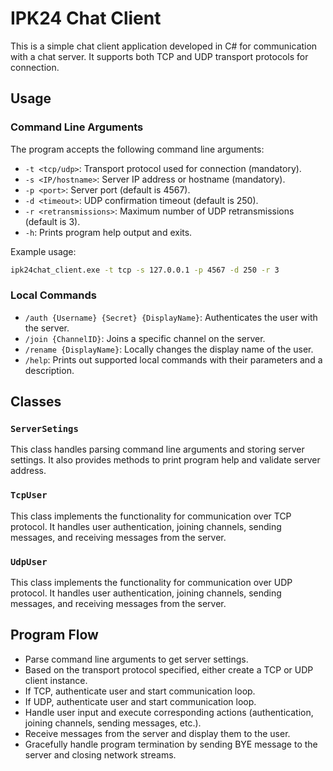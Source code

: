 # IPK24 Chat Client

This is a simple chat client application developed in C# for communication with a chat server. It supports both TCP and UDP transport protocols for connection.

## Usage

### Command Line Arguments

The program accepts the following command line arguments:

- `-t <tcp/udp>`: Transport protocol used for connection (mandatory).
- `-s <IP/hostname>`: Server IP address or hostname (mandatory).
- `-p <port>`: Server port (default is 4567).
- `-d <timeout>`: UDP confirmation timeout (default is 250).
- `-r <retransmissions>`: Maximum number of UDP retransmissions (default is 3).
- `-h`: Prints program help output and exits.

Example usage:
```bash
ipk24chat_client.exe -t tcp -s 127.0.0.1 -p 4567 -d 250 -r 3
```

### Local Commands

- `/auth {Username} {Secret} {DisplayName}`: Authenticates the user with the server.
- `/join {ChannelID}`: Joins a specific channel on the server.
- `/rename {DisplayName}`: Locally changes the display name of the user.
- `/help`: Prints out supported local commands with their parameters and a description.

## Classes

### `ServerSetings`

This class handles parsing command line arguments and storing server settings. It also provides methods to print program help and validate server address.

### `TcpUser`

This class implements the functionality for communication over TCP protocol. It handles user authentication, joining channels, sending messages, and receiving messages from the server.

### `UdpUser`

This class implements the functionality for communication over UDP protocol. It handles user authentication, joining channels, sending messages, and receiving messages from the server.

## Program Flow

- Parse command line arguments to get server settings.
- Based on the transport protocol specified, either create a TCP or UDP client instance.
- If TCP, authenticate user and start communication loop.
- If UDP, authenticate user and start communication loop.
- Handle user input and execute corresponding actions (authentication, joining channels, sending messages, etc.).
- Receive messages from the server and display them to the user.
- Gracefully handle program termination by sending BYE message to the server and closing network streams.
```
